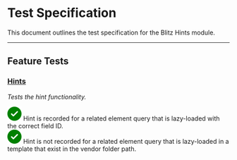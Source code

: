 # Test Specification

This document outlines the test specification for the Blitz Hints module.

---

## Feature Tests

### [Hints](pest/Feature/HintsTest.php)

_Tests the hint functionality._

![Pass](https://raw.githubusercontent.com/putyourlightson/craft-generate-test-spec/main/icons/pass.svg) Hint is recorded for a related element query that is lazy-loaded with the correct field ID.  
![Pass](https://raw.githubusercontent.com/putyourlightson/craft-generate-test-spec/main/icons/pass.svg) Hint is not recorded for a related element query that is lazy-loaded in a template that exist in the vendor folder path.  

